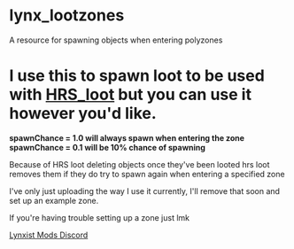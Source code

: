 # lynx_lootzones
A resource for spawning objects when entering polyzones

# I use this to spawn loot to be used with [HRS_loot](https://hrs-scripts.tebex.io/package/5347769) but you can use it however you'd like.

**spawnChance = 1.0 will always spawn when entering the zone**
**spawnChance = 0.1 will be 10% chance of spawning** 

Because of HRS loot deleting objects once they've been looted hrs loot removes them if they do try to spawn again when entering a specified zone

I've only just uploading the way I use it currently, I'll remove that soon and set up an example zone.

If you're having trouble setting up a zone just lmk

[Lynxist Mods Discord](https://discord.gg/ewJEs8E9ak)